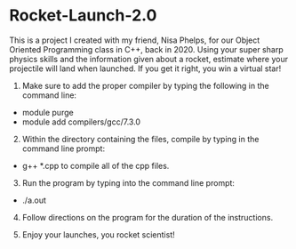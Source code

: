 # Rocket-Launch-2.0
This is a project I created with my friend, Nisa Phelps, for our Object Oriented Programming class in C++, back in 2020. Using your super sharp physics skills and the information given about a rocket, estimate where your projectile will land when launched. If you get it right, you win a virtual star!

1.	Make sure to add the proper compiler by typing the following in the command line:

- module purge
- module add compilers/gcc/7.3.0
  
2.	Within the directory containing the files, compile by typing in the command line prompt: 
- g++ *.cpp 
to compile all of the cpp files. 

3.	Run the program by typing into the command line prompt: 
- ./a.out

4.	Follow directions on the program for the duration of the instructions.

5.	Enjoy your launches, you rocket scientist!

